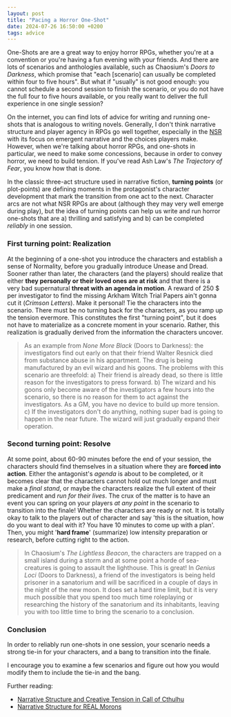 ```yaml
---
layout: post
title: "Pacing a Horror One-Shot"
date: 2024-07-26 16:50:00 +0200
tags: advice
---
```


One-Shots are are a great way to enjoy horror RPGs, whether you're at a convention or you're having a fun evening with your friends. And there are lots of scenarios and anthologies available, such as Chaosium's *Doors to Darkness*, which promise that "each [scenario] can usually be completed within four to five hours". But what if "usually" is not good enough: you cannot schedule a second session to finish the scenario, or you do not have the full four to five hours available, or you really want to deliver the full experience in one single session?

On the internet, you can find lots of advice for writing and running one-shots that is analogous to writing novels. Generally, I don't think narrative structure and player agency in RPGs go well together, especially in the [NSR](https://newschoolrevolution.com/2020/01/19/what-is-the-nsr-part-1) with its focus on emergent narrative and the choices players make. However, when we're talking about horror RPGs, and one-shots in particular, we need to make some concessions, because in order to convey horror, we need to build tension. If you've read Ash Law's *The Trajectory of Fear*, you know how that is done.

In the classic three-act structure used in narrative fiction, **turning points** (or plot-points) are defining moments in the protagonist's character development that mark the transition from one act to the next. Character arcs are not what NSR RPGs are about (although they may very well emerge during play), but the idea of turning points can help us write and run horror one-shots that are a) thrilling and satisfying and b) can be completed *reliably* in one session.

### First turning point: Realization

At the beginning of a one-shot you introduce the characters and establish a sense of Normality, before you gradually introduce Unease and Dread. Sooner rather than later, the characters (and the players) should realize that either **they personally or their loved ones are at risk** and that there is a very bad supernatural **threat with an agenda in motion**. A reward of 250 $ per investigator to find the missing Arkham Witch Trial Papers ain't gonna cut it (*Crimson Letters*). Make it personal! Tie the characters into the scenario. There must be no turning back for the characters, as you ramp up the tension evermore. This constitutes the first "turning point", but it does not have to materialize as a concrete moment in your scenario. Rather, this realization is gradually derived from the information the characters uncover.

> As an example from *None More Black* (Doors to Darkness): the investigators find out early on that their friend Walter Resnick died from substance abuse in his appartment. The drug is being manufactured by an evil wizard and his goons. The problems with this scenario are threefold: a) Their friend is already dead, so there is little reason for the investigators to press forward. b) The wizard and his goons only become aware of the investigators a few hours into the scenario, so there is no reason for them to act against the investigators. As a GM, you have no device to build up more tension. c) If the investigators don't do anything, nothing super bad is going to happen in the near future. The wizard will just gradually expand their operation.

### Second turning point: Resolve

At some point, about 60-90 minutes before the end of your session, the characters should find themselves in a situation where they are **forced into action**. Either the antagonist's *agenda* is about to be completed, or it becomes clear that the characters cannot hold out much longer and must make a *final stand*, or maybe the characters realize the full extent of their predicament and *run for their lives*. The crux of the matter is to have an event you can spring on your players *at any point* in the scenario to transition into the finale! Whether the characters are ready or not. It is totally okay to talk to the players out of character and say 'this is the situation, how do you want to deal with it? You have 10 minutes to come up with a plan'. Then, you might '**hard frame**' (summarize) low intensity preparation or research, before cutting right to the action.

> In Chaosium's *The Lightless Beacon*, the characters are trapped on a small island during a storm and at some point a horde of sea-creatures is going to assault the lighthouse. This is great! In *Genius Loci* (Doors to Darkness), a friend of the investigators is being held prisoner in a sanatorium and will be sacrificed in a couple of days in the night of  the new moon. It does set a hard time limit, but it is very much possible that you spend too much time roleplaying or researching the history of the sanatorium and its inhabitants, leaving you with too little time to bring the scenario to a conclusion.

### Conclusion

In order to reliably run one-shots in one session, your scenario needs a strong tie-in for your characters, and a bang to transition into the finale.

I encourage you to examine a few scenarios and figure out how you would modify them to include the tie-in and the bang.

Further reading:
- [Narrative Structure and Creative Tension in Call of Cthulhu](http://electronicbookreview.com/essay/narrative-structure-and-creative-tension-in-call-of-cthulhu/)
- [Narrative Structure for REAL Morons](https://theangrygm.com/narrative-structure-for-morons-2/)
